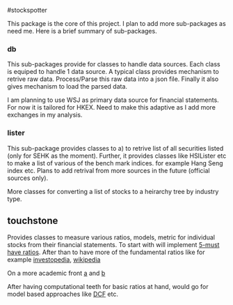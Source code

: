#stockspotter

This package is the core of this project. I plan to add more sub-packages
as need me. Here is a brief summary of sub-packages.

### db
This sub-packages provide for classes to handle data sources. Each class
is equiped to handle 1 data source. A typical class provides mechanism to retrive raw data. Process/Parse this raw data into a json file. Finally it also gives mechanism to load the parsed data. 

I am planning to use WSJ as primary data source for financial statements. For now it is tailored for HKEX. Need to make this adaptive as I add more exchanges in my analysis. 

### lister
This sub-package provides classes to a) to retrive list of all securities listed (only for SEHK as the moment). Further, it provides classes like HSILister etc to make a list of various of the bench mark indices. for example Hang Seng index etc. Plans to add retrival from more sources in the future (official sources only). 

More classes for converting a list of stocks to a heirarchy tree by industry type. 


## touchstone
Provides classes to measure various ratios, models, metric for individual stocks from their financial statements. To start with will implement [5-must have ratios](http://www.investopedia.com/articles/fundamental-analysis/09/five-must-have-metrics-value-investors.asp). After than to have more of the fundamental ratios like for example [investopedia](http://www.investopedia.com/university/ratio-analysis/using-ratios.asp), [wikipedia](https://en.wikipedia.org/wiki/Financial_ratio)

On a more academic front [a](http://educ.jmu.edu/~drakepp/general/index.html) and [b](http://educ.jmu.edu/~drakepp/principles/module2/fin_rat.pdf)

After having computational teeth for basic ratios at hand, would go for model based approaches like [DCF](https://en.wikipedia.org/wiki/Discounted_cash_flow) etc. 
